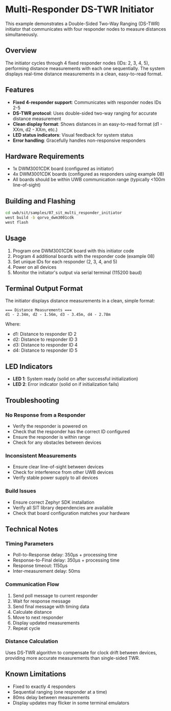 # Multi-Responder DS-TWR Initiator

This example demonstrates a Double-Sided Two-Way Ranging (DS-TWR) initiator that communicates with four responder nodes to measure distances simultaneously.

## Overview

The initiator cycles through 4 fixed responder nodes (IDs: 2, 3, 4, 5), performing distance measurements with each one sequentially. The system displays real-time distance measurements in a clean, easy-to-read format.

## Features

- **Fixed 4-responder support**: Communicates with responder nodes IDs 2-5
- **DS-TWR protocol**: Uses double-sided two-way ranging for accurate distance measurement
- **Clean display format**: Shows distances in an easy-to-read format (d1 - XXm, d2 - XXm, etc.)
- **LED status indicators**: Visual feedback for system status
- **Error handling**: Gracefully handles non-responsive responders

## Hardware Requirements

- 1x DWM3001CDK board (configured as initiator)
- 4x DWM3001CDK boards (configured as responders using example 08)
- All boards should be within UWB communication range (typically <100m line-of-sight)

## Building and Flashing

```bash
cd uwb/sit/samples/07_sit_multi_responder_initiator
west build -b qorvo_dwm3001cdk
west flash
```

## Usage

1. Program one DWM3001CDK board with this initiator code
2. Program 4 additional boards with the responder code (example 08)
3. Set unique IDs for each responder (2, 3, 4, and 5)
4. Power on all devices
5. Monitor the initiator's output via serial terminal (115200 baud)

## Terminal Output Format

The initiator displays distance measurements in a clean, simple format:

```
=== Distance Measurements ===
d1 - 2.34m, d2 - 1.56m, d3 - 3.45m, d4 - 2.78m
```

Where:
- d1: Distance to responder ID 2
- d2: Distance to responder ID 3
- d3: Distance to responder ID 4
- d4: Distance to responder ID 5

## LED Indicators

- **LED 1**: System ready (solid on after successful initialization)
- **LED 2**: Error indicator (solid on if initialization fails)

## Troubleshooting

### No Response from a Responder
- Verify the responder is powered on
- Check that the responder has the correct ID configured
- Ensure the responder is within range
- Check for any obstacles between devices

### Inconsistent Measurements
- Ensure clear line-of-sight between devices
- Check for interference from other UWB devices
- Verify stable power supply to all devices

### Build Issues
- Ensure correct Zephyr SDK installation
- Verify all SIT library dependencies are available
- Check that board configuration matches your hardware

## Technical Notes

### Timing Parameters
- Poll-to-Response delay: 350μs + processing time
- Response-to-Final delay: 350μs + processing time
- Response timeout: 1150μs
- Inter-measurement delay: 50ms

### Communication Flow
1. Send poll message to current responder
2. Wait for response message
3. Send final message with timing data
4. Calculate distance
5. Move to next responder
6. Display updated measurements
7. Repeat cycle

### Distance Calculation
Uses DS-TWR algorithm to compensate for clock drift between devices, providing more accurate measurements than single-sided TWR.

## Known Limitations

- Fixed to exactly 4 responders
- Sequential ranging (one responder at a time)
- 80ms delay between measurements
- Display updates may flicker in some terminal emulators